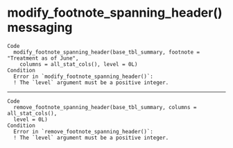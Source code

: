 # modify_footnote_spanning_header() messaging

    Code
      modify_footnote_spanning_header(base_tbl_summary, footnote = "Treatment as of June",
        columns = all_stat_cols(), level = 0L)
    Condition
      Error in `modify_footnote_spanning_header()`:
      ! The `level` argument must be a positive integer.

---

    Code
      remove_footnote_spanning_header(base_tbl_summary, columns = all_stat_cols(),
      level = 0L)
    Condition
      Error in `remove_footnote_spanning_header()`:
      ! The `level` argument must be a positive integer.

